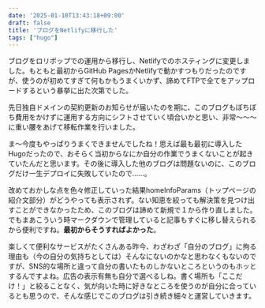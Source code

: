 ```yaml
---
date: '2025-01-10T13:43:18+09:00'
draft: false
title: 'ブログをNetlifyに移行した'
tags: ["hugo"]
---
```


ブログをロリポップでの運用から移行し、Netlifyでのホスティングに変更しました。もともと最初からGitHub PagesかNetlifyで動かすつもりだったのですが、使うのが初めてすぎて何もかもうまくいかず、諦めてFTPで全てをアップロードするという暴挙に出た次第でした。

先日独自ドメインの契約更新のお知らせが届いたのを期に、このブログもぼちぼち費用をかけずに運用する方向にシフトさせていく頃合いかと思い、非常〜〜〜に重い腰をあげて移転作業を行いました。

ま〜今度もやっぱりうまくできませんでしたね！思えば最も最初に導入したHugoだったので、おそらく当初からなにか自分の作業でうまくないことが起きていたんだと思います。その後に導入した他のブログは問題ないのに、このブログだけ一生デプロイに失敗していたので……。

改めておかしな点を色々修正していった結果homeInfoParams（トップページの紹介文部分）がどうやっても表示されず。ない知恵を絞っても解決策を見つけ出すことができなかったため、このブログは諦めて新規で１から作り直しました。でもまあこういう時マークダウンで管理していると記事もすぐに移し替えられるから便利ですね。**最初からそうすればよかった**。

楽しくて便利なサービスがたくさんある昨今、わざわざ「自分のブログ」に拘る理由も（今の自分の気持ちとしては）そんなにないのかなと思わなくもないのですが、SNS的な場所と違って自分の書いたものしかないところというのもホッとするんですよね。広告の表示有無も自分で選べるしね。書く場所も「ここだけ！」と絞ることなく、気が向いた時に好きなところを使うのが自分に合っているとも思うので、そんな感じでこのブログは引き続き細々と運営していきます。
